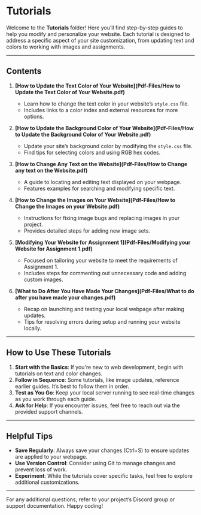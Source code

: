 # Tutorials

Welcome to the **Tutorials** folder! Here you’ll find step-by-step guides to help you modify and personalize your website. Each tutorial is designed to address a specific aspect of your site customization, from updating text and colors to working with images and assignments.

---

## **Contents**

1. **[How to Update the Text Color of Your Website](Pdf-Files/How to Update the Text Color of Your Website.pdf)**
   - Learn how to change the text color in your website’s `style.css` file.
   - Includes links to a color index and external resources for more options.

2. **[How to Update the Background Color of Your Website](Pdf-Files/How to Update the Background Color of Your Website.pdf)**
   - Update your site’s background color by modifying the `style.css` file.
   - Find tips for selecting colors and using RGB hex codes.

3. **[How to Change Any Text on the Website](Pdf-Files/How to Change any text on the Website.pdf)**
   - A guide to locating and editing text displayed on your webpage.
   - Features examples for searching and modifying specific text.

4. **[How to Change the Images on Your Website](Pdf-Files/How to Change the Images on your Website.pdf)**
   - Instructions for fixing image bugs and replacing images in your project.
   - Provides detailed steps for adding new image sets.

5. **[Modifying Your Website for Assignment 1](Pdf-Files/Modifying your Website for Assignment 1.pdf)**
   - Focused on tailoring your website to meet the requirements of Assignment 1.
   - Includes steps for commenting out unnecessary code and adding custom images.

6. **[What to Do After You Have Made Your Changes](Pdf-Files/What to do after you have made your changes.pdf)**
   - Recap on launching and testing your local webpage after making updates.
   - Tips for resolving errors during setup and running your website locally.

---

## **How to Use These Tutorials**

1. **Start with the Basics**: If you're new to web development, begin with tutorials on text and color changes.
2. **Follow in Sequence**: Some tutorials, like image updates, reference earlier guides. It’s best to follow them in order.
3. **Test as You Go**: Keep your local server running to see real-time changes as you work through each guide.
4. **Ask for Help**: If you encounter issues, feel free to reach out via the provided support channels.

---

## **Helpful Tips**

- **Save Regularly**: Always save your changes (Ctrl+S) to ensure updates are applied to your webpage.
- **Use Version Control**: Consider using Git to manage changes and prevent loss of work.
- **Experiment**: While the tutorials cover specific tasks, feel free to explore additional customizations.

---

For any additional questions, refer to your project’s Discord group or support documentation. Happy coding!
